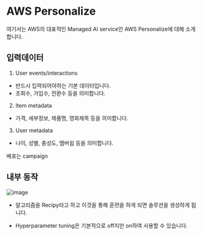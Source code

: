 # AWS Personalize

여기서는 AWS의 대표적인 Managed AI service인 AWS Personalize에 대해 소개합니다. 


## 입력데이터

1) User events/interactions 

- 반드시 입력되어야하는 기본 데이터입니다. 
- 조회수, 가입수, 전환수 등을 의미합니다. 

2) Item metadata 

- 가격, 세부정보, 제품명, 영화제목 등을 의미합니다.

3) User metadata
 
- 나이, 성별, 충성도, 멤버쉽 등을 의미합니다. 




배포는 campaign 

## 내부 동작

![image](https://user-images.githubusercontent.com/52392004/189830158-227c74ce-6b96-408d-837c-986392dfe67d.png)

- 알고리즘을 Recipy라고 하고 이것을 통해 훈련을 하게 되면 솔루션을 생성하게 됩니다. 

- Hyperparameter tuning은 기본적으로 off지만 on하여 사용할 수 있습니다.

